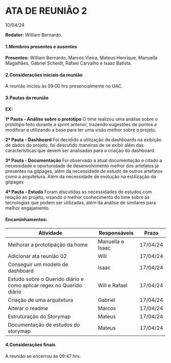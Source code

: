 # ATA DE REUNIÃO 2
10/04/24

**Redator:** William Bernardo.

#### 1.Membros presentes e ausentes

**Presentes:** William Bernardo, Marcos Vieira, Mateus Henrique, Manuella Magalhães, Gabriel Scheidt, Rafael Carvalho e Isaac Batista.

#### 2.Considerações iniciais da reunião

A reunião iniciou às 09:00 hrs presencialmente no UAC.

#### 3.Pautas da reunião

**EX:**

**1ª Pauta - Análise sobre o protótipo**
O time realizou uma análise sobre o protótipo feito durante a sprint anterior, trazendo sugestões de pontos a modificar e utilizando a base para ter uma visão melhor sobre o projeto.

**2ª Pauta - Dashboard**
Foi decidido a utilização de dashboards na exibição de dados do projeto, foi descutido maneiras de se exibir além das características que devem ser analisadas para a criação do dashboard.

**3ª Pauta - Documentação**
Foi observado a atual documentação e citado a necessidade e oportunidade de desenvolvimento melhor dos artefatos já presentes na gitpages, além da necessidade de estudo de outros artefatos como a arquitetura. Além da necessidade de evolução na estilização da gitpages

**4ª Pauta - Estudo**
Foram discutidas as necessidades de estudos com relação ao projeto, visando o melhor conhecimento do time sobre as tecnologias que podem ser utilizadas, além da análise de similares para melhor engajamento.


#### Encaminhamentos:

| Atividade                            | Responsáveis                                       | Prazo   |
|--------------------------------------|----------------------------------------------------|---------|
| Melhorar a prototipação da home                                      | Manuella e Isaac   |17/04/24 |
| Adicionar ata reunião 02                                             |    Will            |17/04/24 |
| Conseguir um modelo de dashboard                                     |     Isaac          |17/04/24 |
| Estudo sobre o Querido diário e como aplicar regex no Querido diário |    Will e Rafael   |17/04/24 | 
| Criação de uma arquitetura                                           |    Gabriel         |17/04/24 | 
| Alterar o readme                                                     |   Marcos           |17/04/24 | 
| Estruturação do Storymap                                             |    Mateus          |17/04/24 | 
| Documentação de estudos do storymap                                  |    Mateus          |17/04/24 | 

#### 4.Considerações finais

A reunião se encerrou às 09:47 hrs.


